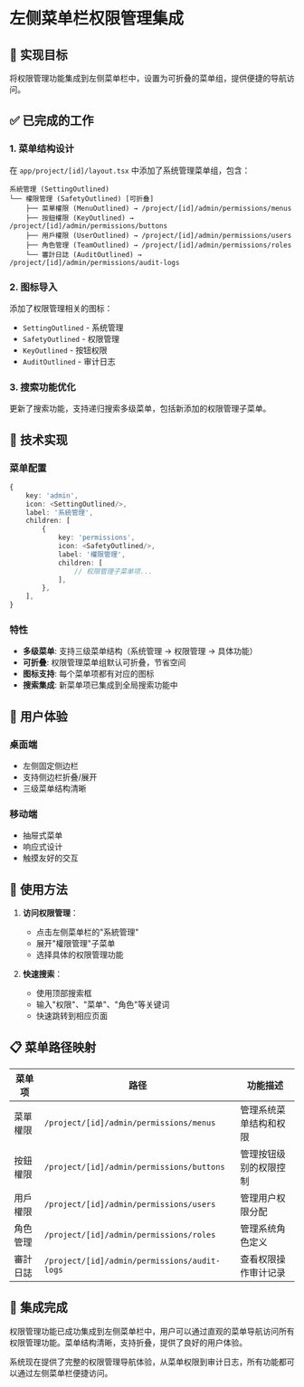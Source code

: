 # 左侧菜单栏权限管理集成

## 🎯 实现目标

将权限管理功能集成到左侧菜单栏中，设置为可折叠的菜单组，提供便捷的导航访问。

## ✅ 已完成的工作

### 1. 菜单结构设计
在 `app/project/[id]/layout.tsx` 中添加了系统管理菜单组，包含：

```
系統管理 (SettingOutlined)
└── 權限管理 (SafetyOutlined) [可折叠]
    ├── 菜單權限 (MenuOutlined) → /project/[id]/admin/permissions/menus
    ├── 按鈕權限 (KeyOutlined) → /project/[id]/admin/permissions/buttons
    ├── 用戶權限 (UserOutlined) → /project/[id]/admin/permissions/users
    ├── 角色管理 (TeamOutlined) → /project/[id]/admin/permissions/roles
    └── 審計日誌 (AuditOutlined) → /project/[id]/admin/permissions/audit-logs
```

### 2. 图标导入
添加了权限管理相关的图标：
- `SettingOutlined` - 系统管理
- `SafetyOutlined` - 权限管理
- `KeyOutlined` - 按钮权限
- `AuditOutlined` - 审计日志

### 3. 搜索功能优化
更新了搜索功能，支持递归搜索多级菜单，包括新添加的权限管理子菜单。

## 🔧 技术实现

### 菜单配置
```typescript
{
    key: 'admin',
    icon: <SettingOutlined/>,
    label: '系統管理',
    children: [
        {
            key: 'permissions',
            icon: <SafetyOutlined/>,
            label: '權限管理',
            children: [
                // 权限管理子菜单项...
            ],
        },
    ],
}
```

### 特性
- **多级菜单**: 支持三级菜单结构（系统管理 → 权限管理 → 具体功能）
- **可折叠**: 权限管理菜单组默认可折叠，节省空间
- **图标支持**: 每个菜单项都有对应的图标
- **搜索集成**: 新菜单项已集成到全局搜索功能中

## 📱 用户体验

### 桌面端
- 左侧固定侧边栏
- 支持侧边栏折叠/展开
- 三级菜单结构清晰

### 移动端
- 抽屉式菜单
- 响应式设计
- 触摸友好的交互

## 🚀 使用方法

1. **访问权限管理**：
   - 点击左侧菜单栏的"系統管理"
   - 展开"權限管理"子菜单
   - 选择具体的权限管理功能

2. **快速搜索**：
   - 使用顶部搜索框
   - 输入"权限"、"菜单"、"角色"等关键词
   - 快速跳转到相应页面

## 📋 菜单路径映射

| 菜单项 | 路径 | 功能描述 |
|--------|------|----------|
| 菜單權限 | `/project/[id]/admin/permissions/menus` | 管理系统菜单结构和权限 |
| 按鈕權限 | `/project/[id]/admin/permissions/buttons` | 管理按钮级别的权限控制 |
| 用戶權限 | `/project/[id]/admin/permissions/users` | 管理用户权限分配 |
| 角色管理 | `/project/[id]/admin/permissions/roles` | 管理系统角色定义 |
| 審計日誌 | `/project/[id]/admin/permissions/audit-logs` | 查看权限操作审计记录 |

## 🎉 集成完成

权限管理功能已成功集成到左侧菜单栏中，用户可以通过直观的菜单导航访问所有权限管理功能。菜单结构清晰，支持折叠，提供了良好的用户体验。

系统现在提供了完整的权限管理导航体验，从菜单权限到审计日志，所有功能都可以通过左侧菜单栏便捷访问。
